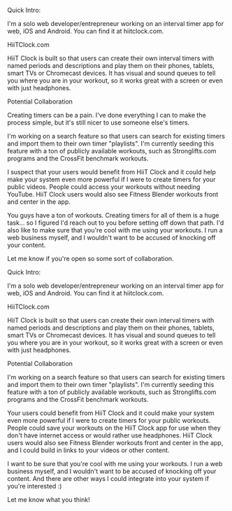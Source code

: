 Quick Intro:

I'm a solo web developer/entrepreneur working on an interval timer app for web, iOS and Android. You can find it at hiitclock.com.


HiiTClock.com

HiiT Clock is built so that users can create their own interval timers with named periods and descriptions and play them on their phones, tablets, smart TVs or Chromecast devices. It has visual and sound queues to tell you where you are in your workout, so it works great with a screen or even with just headphones. 

Potential Collaboration

Creating timers can be a pain. I've done everything I can to make the process simple, but it's still nicer to use someone else's timers.

I'm working on a search feature so that users can search for existing timers and import them to their own timer "playlists".  I'm currently seeding this feature with a ton of publicly available workouts, such as Stronglifts.com programs and the CrossFit benchmark workouts.

I suspect that your users would benefit from HiiT Clock and it could help make your system even more powerful if I were to create timers for your public videos. People could access your workouts without needing YouTube. HiiT Clock users would also see Fitness Blender workouts front and center in the app.

You guys have a ton of workouts. Creating timers for all of them is a huge task... so I figured I'd reach out to you before setting off down that path. I'd also like to make sure that you're cool with me using your workouts. I run a web business myself, and I wouldn't want to be accused of knocking off your content.

Let me know if you're open so some sort of collaboration.



Quick Intro:

I'm a solo web developer/entrepreneur working on an interval timer app for web, iOS and Android. You can find it at hiitclock.com.


HiiTClock.com

HiiT Clock is built so that users can create their own interval timers with named periods and descriptions and play them on their phones, tablets, smart TVs or Chromecast devices. It has visual and sound queues to tell you where you are in your workout, so it works great with a screen or even with just headphones. 

Potential Collaboration

I'm working on a search feature so that users can search for existing timers and import them to their own timer "playlists".  I'm currently seeding this feature with a ton of publicly available workouts, such as Stronglifts.com programs and the CrossFit benchmark workouts.

Your users could benefit from HiiT Clock and it could make your system even more powerful if I were to create timers for your public workouts. People could save your workouts on the HiiT Clock app for use when they don't have internet access or would rather use headphones. HiiT Clock users would also see Fitness Blender workouts front and center in the app, and I could build in links to your videos or other content.

I want to be sure that you're cool with me using your workouts. I run a web business myself, and I wouldn't want to be accused of knocking off your content. And there are other ways I could integrate into your system if you're interested :)

Let me know what you think!